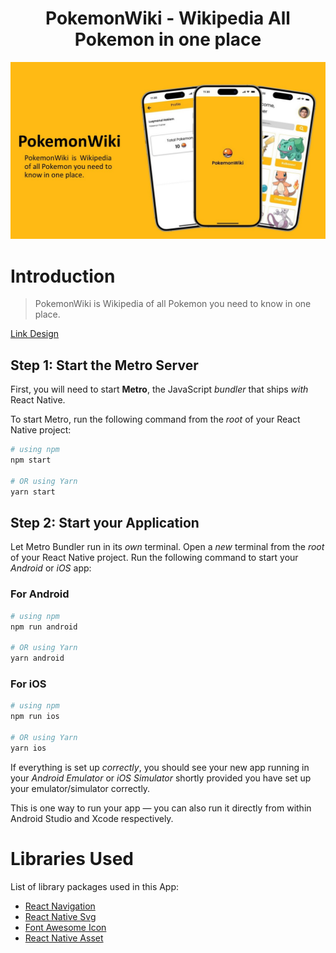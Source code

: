 <div align="center">
<h1> PokemonWiki - Wikipedia All Pokemon in one place </h1>
<a href="#">
    <img src="./cover.jpg" alt="readme-project-template">
</a>
</div>

# Introduction

>PokemonWiki is Wikipedia of all Pokemon you need to know in one place.

[Link Design](https://www.figma.com/design/HBAANmNzse2qpx8Tze3uxH/PokemonWiki-App?node-id=0-1&t=oOOZ8jhgU9cSFTFy-1)


## Step 1: Start the Metro Server

First, you will need to start **Metro**, the JavaScript _bundler_ that ships _with_ React Native.

To start Metro, run the following command from the _root_ of your React Native project:

```bash
# using npm
npm start

# OR using Yarn
yarn start
```

## Step 2: Start your Application

Let Metro Bundler run in its _own_ terminal. Open a _new_ terminal from the _root_ of your React Native project. Run the following command to start your _Android_ or _iOS_ app:

### For Android

```bash
# using npm
npm run android

# OR using Yarn
yarn android
```

### For iOS

```bash
# using npm
npm run ios

# OR using Yarn
yarn ios
```

If everything is set up _correctly_, you should see your new app running in your _Android Emulator_ or _iOS Simulator_ shortly provided you have set up your emulator/simulator correctly.

This is one way to run your app — you can also run it directly from within Android Studio and Xcode respectively.

# Libraries Used

List of library packages used in this App:

- [React Navigation](https://reactnavigation.org/docs/getting-started/)
- [React Native Svg](https://www.npmjs.com/package/react-native-svg/v/12.3.0)
- [Font Awesome Icon](https://docs.fontawesome.com/web/use-with/react-native)
- [React Native Asset](https://www.npmjs.com/package/react-native-asset)
